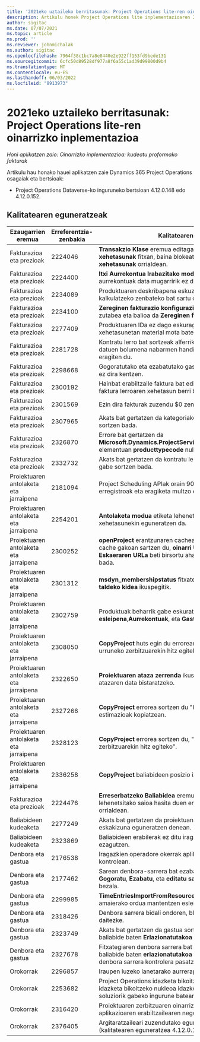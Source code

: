 ```yaml
---
title: '2021eko uztaileko berritasunak: Project Operations lite-ren oinarrizko inplementazioa'
description: Artikulu honek Project Operations lite inplementazioaren 2021eko uztaileko bertsioan eskuragarri dauden kalitate eguneratzeei buruzko informazioa eskaintzen du.
author: sigitac
ms.date: 07/07/2021
ms.topic: article
ms.prod: ''
ms.reviewer: johnmichalak
ms.author: sigitac
ms.openlocfilehash: 7964f38c1bc7a8e0440e2e922ff153fd9bede131
ms.sourcegitcommit: 6cfc50d89528df977a8f6a55c1ad39d99800d9b4
ms.translationtype: MT
ms.contentlocale: eu-ES
ms.lasthandoff: 06/03/2022
ms.locfileid: "8913973"
---
```

# <a name="whats-new-july-2021---project-operations-lite-deployment"></a>2021eko uztaileko berritasunak: Project Operations lite-ren oinarrizko inplementazioa

_Honi aplikatzen zaio: Oinarrizko inplementazioa: kudeatu proformako fakturak_

Artikulu hau honako hauei aplikatzen zaie Dynamics 365 Project Operations osagaiak eta bertsioak:

  - Project Operations Dataverse-ko inguruneko bertsioan 4.12.0.148 edo 4.12.0.152.

## <a name="quality-updates"></a>Kalitatearen eguneratzeak
| **Ezaugarrien eremua**              | **Erreferentzia-zenbakia** | **Kalitatearen eguneratzea**                                                                                                                                                                                             |
|-------------------------------|----------------------|----------------------------------------------------------------------------------------------------------------------------------------------------------------------------------------------------------------|
| Fakturazioa eta prezioak           | 2224046              | **Transakzio Klase** eremua editagarria da **Aipatu lerroaren xehetasunak** fitxan, baina blokeatuta dago **Aipatu lerroaren xehetasunak** orrialdean.                                                                     |
| Fakturazioa eta prezioak           | 2224400              | **Itxi Aurrekontua Irabazitako moduan** Ekintzak huts egiten du aurrekontuak data mugarririk ez duenean.                                                                                                                                    |
| Fakturazioa eta prezioak           | 2234089              | Produktuaren deskribapena eskuz idazten duzunean, materiala kalkulatzeko zenbateko bat sartu ondoren garbituko da.                                                                                                                         |
| Fakturazioa eta prezioak           | 2234100              | **Zereginen fakturazio konfigurazioa** saretak ez du **Materiala** zutabea eta balioa da **Zereginen fakturazioa** proiektuaren fitxan.                                                                                                       |
| Fakturazioa eta prezioak           | 2277409              | Produktuaren IDa ez dago eskuragarri kontratu-lerroaren xehetasunetan material mota bateko linean.                                                                                                                                        |
| Fakturazioa eta prezioak           | 2281728              | Kontratu lerro bat sortzeak alferrikako datuak ebaluatzen ditu, datuen bolumena nabarmen handituz, eta horrek errendimendua eragiten du.                                                                                |
| Fakturazioa eta prezioak           | 2298668              | Gogoratutako eta ezabatutako gastuarekin lotutako egunkari lerroak ez dira kentzen.                                                                                                                                     |
| Fakturazioa eta prezioak           | 2300192              | Hainbat erabiltzaile faktura bat editatzen ari direnean, baliteke faktura lerroaren xehetasun berri bat sortzea baieztatutako fakturan.                                                                                   |
| Fakturazioa eta prezioak           | 2301569              | Ezin dira fakturak zuzendu \$0 zenbateko atxikipena aplikatu da.                                                                                                                                        |
| Fakturazioa eta prezioak           | 2307965              | Akats bat gertatzen da kategoriako prezioa falta den balioekin sortzen bada.                                                                                                                           |
| Fakturazioa eta prezioak           | 2326870              | Errore bat gertatzen da **Microsoft.Dynamics.ProjectService.Plugins.PostInvoiceLineDelete** elementuan **producttypecode** nulua bada.                                                                            |
| Fakturazioa eta prezioak           | 2332732              | Akats bat gertatzen da kontratu lerroaren mugarri bat eskaera lerro gabe sortzen bada.                                                                                                                |
| Proiektuaren antolaketa eta jarraipena | 2181094              | Project Scheduling APIak orain 90 egunez gordetako PSS erregistroak eta eragiketa multzo erregistroak onartzen ditu.                                                                                                                  |
| Proiektuaren antolaketa eta jarraipena | 2254201              | **Antolaketa modua** etiketa lehenetsitako logika deskribatzen duten xehetasunekin eguneratzen da.                                                                                                                                      |
| Proiektuaren antolaketa eta jarraipena | 2300252              | **openProject** erantzunaren cachea eguneratuta dago eta token jabea cache gakoan sartzen du, **oinarri Url**, eta **Segmentuaren URLa**, **Eskaeraren URLa** beti birsortu ahal izateko **oinarri Url** aldatzen bada. |
| Proiektuaren antolaketa eta jarraipena | 2301312              | **msdyn_membershipstatus** fitxategia kendu da **Proiektuaren taldeko kidea** ikuspegitik.                                                                                                                                        |
| Proiektuaren antolaketa eta jarraipena | 2302759              | Produktuak beharrik gabe eskuratzen dira **Baliabideen esleipena**,**Aurrekontuak**, eta **Gastuen aurrekontuak** fitxetan.                                                                                                        |
| Proiektuaren antolaketa eta jarraipena | 2308050              | **CopyProject** huts egin du errorearekin, "Huts egin du tokenak urruneko zerbitzuarekin hitz egiteko".                                                                                                                           |
| Proiektuaren antolaketa eta jarraipena | 2322650              | **Proiektuaren ataza zerrenda** ikuspegia eguneratu da lehenespenez atazaren data bistaratzeko.                                                                                                            |
| Proiektuaren antolaketa eta jarraipena | 2327266              | **CopyProject** errorea sortzen du "Hiztegian aurkitu ez den gakoa" estimazioak kopiatzean.                                                                                                      |
| Proiektuaren antolaketa eta jarraipena | 2328123              | **CopyProject** errorea sortzen du, "Huts egin du tokenak urruneko zerbitzuarekin hitz egiteko".                                                                                                                          |
| Proiektuaren antolaketa eta jarraipena | 2336258              | **CopyProject** baliabideen posizio izenak gaizki kopiatzen ditu.                                                                                                                                                 |
| Fakturazioa eta prezioak           | 2224476              | **Erreserbatzeko Baliabidea** eremuak ez du behar bezala lehenetsitako saioa hasita duen erabiltzailea **Materialaren erabilera** orrialdean.                                                                                                            |
| Baliabideen kudeaketa           | 2277249              | Akats bat gertatzen da proiektuan oinarritutako baliabideen eskakizuna eguneratzen denean.                                                                                                            |
| Baliabideen kudeaketa           | 2323869              | Baliabideen erabilerak ez ditu iragazitako baliabideak behar bezala ezagutzen.                                                                                                                                             |
| Denbora eta gastua              | 2176538              | Iragazkien operadore okerrak aplikatzen dira **Denbora Sarrera** kontrolean.                                                                                                                                                   |
| Denbora eta gastua              | 2177462              | Sarean denbora-sarrera bat ezabatzeak ez du eguneratzen **Bidali**, **Gogoratu**, **Ezabatu**, eta **editatu sarrera** botoiaren egoera espero bezala.                                                                                        |
| Denbora eta gastua              | 2299985              | **TimeEntriesImportFromResourceAssignment** ez du hasierako / amaierako ordua mantentzen esleipenaren ingeradetatik.                                                                                                  |
| Denbora eta gastua              | 2318426              | Denbora sarrera bidali ondoren, blokeatutako eremuak edita daitezke.                                                                                                                                   |
| Denbora eta gastua              | 2323749              | Akats bat gertatzen da gastua sortzen denetik erreserbatzeko baliabide baten **Erlazionatutakoa** fitxan.                                                                                                      |
| Denbora eta gastua              | 2327678              | Fitxategiaren denbora sarrera bat sortzen duzunean erreserbatzeko baliabide baten **erlazionatutakoa** fitxatik, baliabide nagusia ez da denbora sarrera kontrolera pasatzen.                                                                            |
| Orokorrak                       | 2296857              | Iraupen luzeko lanetarako aurrerapenen jarraipena.                                                                                                                                                                        |
| Orokorrak                       | 2253682              | Project Operations idazketa bikoitzeko soluzioa ezin da instalatu idazketa bikoitzeko nukleoa idazketa bikoitzeko orkestrazio soluziorik gabeko ingurune batean instalatuta dagoenean.                                                |
| Orokorrak                       | 2316420              | Proiektuaren zerbitzuaren oinarrizko hornikuntzak huts egiten du aplikazioaren erabiltzailearen negozio unitatea aldatzen bada.                                                                                                                     |
| Orokorrak                       | 2376405              | Argitaratzaileari zuzendutako eguneratze arazoa konpondu da (kalitatearen eguneratzea 4.12.0.152 bertsioan dago eskuragarri)                                                                                                                     |

